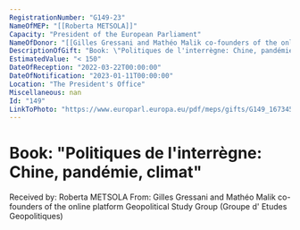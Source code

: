 ```yaml
---
RegistrationNumber: "G149-23"
NameOfMEP: "[[Roberta METSOLA]]"
Capacity: "President of the European Parliament"
NameOfDonor: "[[Gilles Gressani and Mathéo Malik co-founders of the online platform Geopolitical Study Group (Groupe d' Etudes Geopolitiques)]]"
DescriptionOfGift: "Book: \"Politiques de l'interrègne: Chine, pandémie, climat\""
EstimatedValue: "< 150"
DateOfReception: "2022-03-22T00:00:00"
DateOfNotification: "2023-01-11T00:00:00"
Location: "The President's Office"
Miscellaneous: nan
Id: "149"
LinkToPhoto: "https://www.europarl.europa.eu/pdf/meps/gifts/G149_1673458061132.PNG#"
---
```


# Book: "Politiques de l'interrègne: Chine, pandémie, climat"

Received by: Roberta METSOLA
From: Gilles Gressani and Mathéo Malik co-founders of the online platform Geopolitical Study Group (Groupe d' Etudes Geopolitiques)
